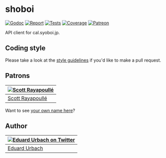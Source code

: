 # shoboi

[![Godoc][godoc-image]][godoc-url]
[![Report][report-image]][report-url]
[![Tests][tests-image]][tests-url]
[![Coverage][coverage-image]][coverage-url]
[![Patreon][patreon-image]][patreon-url]

API client for cal.syoboi.jp.

## Coding style

Please take a look at the [style guidelines](https://github.com/akyoto/quality/blob/master/STYLE.md) if you'd like to make a pull request.

## Patrons

| [![Scott Rayapoullé](https://avatars3.githubusercontent.com/u/11772084?s=70&v=4)](https://github.com/soulcramer) |
|---|
| [Scott Rayapoullé](https://github.com/soulcramer) |

Want to see [your own name here](https://www.patreon.com/eduardurbach)?

## Author

| [![Eduard Urbach on Twitter](https://gravatar.com/avatar/16ed4d41a5f244d1b10de1b791657989?s=70)](https://twitter.com/eduardurbach "Follow @eduardurbach on Twitter") |
|---|
| [Eduard Urbach](https://eduardurbach.com) |

[godoc-image]: https://godoc.org/github.com/blitzprog/home?status.svg
[godoc-url]: https://godoc.org/github.com/blitzprog/home
[report-image]: https://goreportcard.com/badge/github.com/blitzprog/home
[report-url]: https://goreportcard.com/report/github.com/blitzprog/home
[tests-image]: https://cloud.drone.io/api/badges/blitzprog/home/status.svg
[tests-url]: https://cloud.drone.io/blitzprog/home
[coverage-image]: https://codecov.io/gh/blitzprog/home/graph/badge.svg
[coverage-url]: https://codecov.io/gh/blitzprog/home
[patreon-image]: https://img.shields.io/badge/patreon-donate-green.svg
[patreon-url]: https://www.patreon.com/eduardurbach
